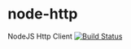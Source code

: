 # node-http
NodeJS Http Client
[![Build Status](http://localhost/api/badges/ducdung8491/node-http/status.svg)](http://localhost/ducdung8491/node-http)

